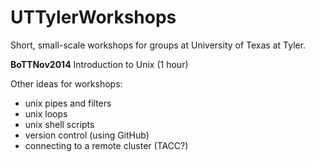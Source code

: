 UTTylerWorkshops
================

Short, small-scale workshops for groups at University of Texas at Tyler.

**BoTTNov2014** Introduction to Unix (1 hour)


Other ideas for workshops:

* unix pipes and filters
* unix loops
* unix shell scripts
* version control (using GitHub)
* connecting to a remote cluster (TACC?)

